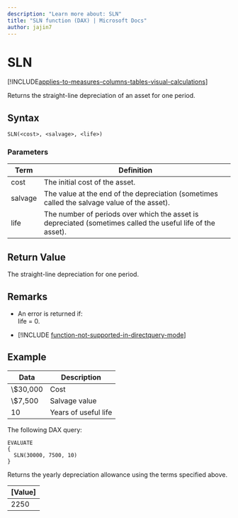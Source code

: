```yaml
---
description: "Learn more about: SLN"
title: "SLN function (DAX) | Microsoft Docs"
author: jajin7
---
```


# SLN

[!INCLUDE[applies-to-measures-columns-tables-visual-calculations](includes/applies-to-measures-columns-tables-visual-calculations.md)]

Returns the straight-line depreciation of an asset for one period.

## Syntax

```dax
SLN(<cost>, <salvage>, <life>)
```

### Parameters

|Term|Definition|  
|--------|--------------|  
|cost|The initial cost of the asset.|
|salvage|The value at the end of the depreciation (sometimes called the salvage value of the asset).|
|life|The number of periods over which the asset is depreciated (sometimes called the useful life of the asset).|

## Return Value

The straight-line depreciation for one period.

## Remarks

- An error is returned if:  
  life = 0.

- [!INCLUDE [function-not-supported-in-directquery-mode](includes/function-not-supported-in-directquery-mode.md)]

## Example

| **Data** | **Description**      |
| -------- | -------------------- |
| \\$30,000  | Cost                 |
| \\$7,500   | Salvage value        |
| 10       | Years of useful life |

The following DAX query:

```dax
EVALUATE
{
  SLN(30000, 7500, 10)
}
```

Returns the yearly depreciation allowance using the terms specified above.

| **[Value]** |
| ------------- |
| 2250          |
